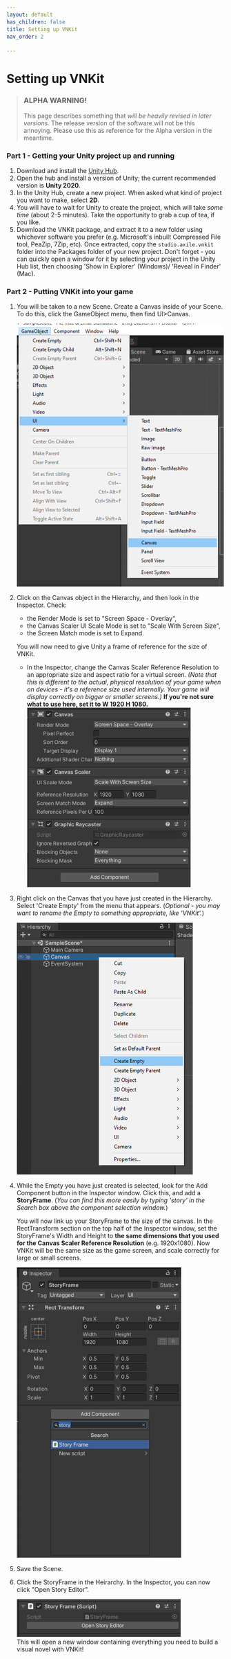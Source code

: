 ```yaml
---
layout: default
has_children: false
title: Setting up VNKit
nav_order: 2

---
```

# Setting up VNKit

> ### ALPHA WARNING!
>
> This page describes something that _will be heavily revised in later versions_. The release version of the software will not be this annoying. Please use this as reference for the Alpha version in the meantime.

### Part 1 - Getting your Unity project up and running

1. Download and install the [Unity Hub](https://unity3d.com/get-unity/download).
2. Open the hub and install a version of Unity; the current recommended version is **Unity 2020**.
3. In the Unity Hub, create a new project. When asked what kind of project you want to make, select **2D**.
4. You will have to wait for Unity to create the project, which will take _some time_ (about 2-5 minutes). Take the opportunity to grab a cup of tea, if you like.
5. Download the VNKit package, and extract it to a new folder using whichever software you prefer (e.g. Microsoft's inbuilt Compressed File tool, PeaZip, 7Zip, etc). Once extracted, copy the `studio.axile.vnkit` folder into the Packages folder of your new project. Don't forget - you can quickly open a window for it by selecting your project in the Unity Hub list, then choosing 'Show in Explorer' (Windows)/ 'Reveal in Finder' (Mac).

### Part 2 - Putting VNKit into your game

1. You will be taken to a new Scene. Create a Canvas inside of your Scene. To do this, click the GameObject menu, then find UI>Canvas.

   ![](/assets/images/gameobj.png)
2. Click on the Canvas object in the Hierarchy, and then look in the Inspector. Check:
   * the Render Mode is set to "Screen Space - Overlay",
   * the Canvas Scaler UI Scale Mode is set to "Scale With Screen Size",
   * the Screen Match mode is set to Expand.

   You will now need to give Unity a frame of reference for the size of VNKit. 
   * In the Inspector, change the Canvas Scaler Reference Resolution to an appropriate size and aspect ratio for a virtual screen. _(Note that this is different to the actual, physical resolution of your game when on devices - it's a reference size used internally. Your game will display correctly on bigger or smaller screens.)_ **If you're not sure what to use here, set it to W 1920 H 1080.**
    ![](/assets/images/menu4.png)
3. Right click on the Canvas that you have just created in the Hierarchy. Select 'Create Empty' from the menu that appears. (_Optional - you may want to rename the Empty to something appropriate, like 'VNKit'._)

   ![](/assets/images/menu2.png)
4. While the Empty you have just created is selected, look for the Add Component button in the Inspector window. Click this, and add a **StoryFrame**. (_You can find this more easily by typing 'story' in the Search box above the component selection window._)

   You will now link up your StoryFrame to the size of the canvas. In the RectTransform section on the top half of the Inspector window, set the StoryFrame's Width and Height to **the same dimensions that you used for the Canvas Scaler Reference Resolution** (e.g. 1920x1080). Now VNKit will be the same size as the game screen, and scale correctly for large or small screens.

   ![](/assets/images/menu3.png)
5. Save the Scene.
6. Click the StoryFrame in the Heirarchy. In the Inspector, you can now click "Open Story Editor".

   ![](/assets/images/storyframe.png)  
   This will open a new window containing everything you need to build a visual novel with VNKit!